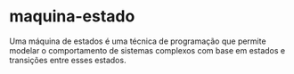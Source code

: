 # maquina-estado
Uma máquina de estados é uma técnica de programação que permite modelar o comportamento de sistemas complexos com base em estados e transições entre esses estados. 
